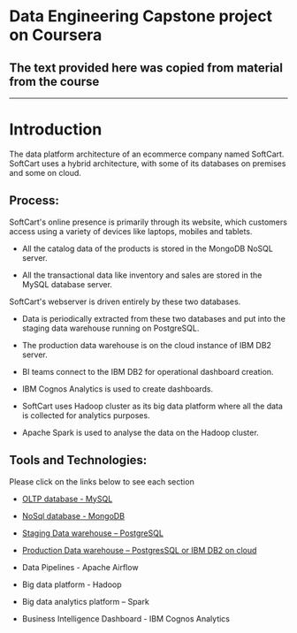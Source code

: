 # Data Engineering Capstone project on Coursera
The text provided here was copied from material from the course
---
---

# Introduction

The data platform architecture of an ecommerce company named SoftCart.
SoftCart uses a hybrid architecture, with some of its databases on premises and some on cloud.

## Process:

SoftCart's online presence is primarily through its website, which customers access using a variety of devices like laptops, mobiles and tablets.

-   All the catalog data of the products is stored in the MongoDB NoSQL server.

-   All the transactional data like inventory and sales are stored in the MySQL database server.

SoftCart's webserver is driven entirely by these two databases.

-   Data is periodically extracted from these two databases and put into the staging data warehouse running on PostgreSQL.

-   The production data warehouse is on the cloud instance of IBM DB2 server.

-   BI teams connect to the IBM DB2 for operational dashboard creation.

-   IBM Cognos Analytics is used to create dashboards.

-   SoftCart uses Hadoop cluster as its big data platform where all the data is collected for analytics purposes.

-   Apache Spark is used to analyse the data on the Hadoop cluster.

## Tools and Technologies:
Please click on the links below to see each section

-   [OLTP database - MySQL](OLTP.md)

-   [NoSql database - MongoDB](NoSQL.md)

-   [Staging Data warehouse – PostgreSQL](datawarehouse.md)

-   [Production Data warehouse – PostgresSQL or IBM DB2 on cloud](Production.md)

-   Data Pipelines - Apache Airflow

-   Big data platform - Hadoop

-   Big data analytics platform – Spark

-   Business Intelligence Dashboard - IBM Cognos Analytics



